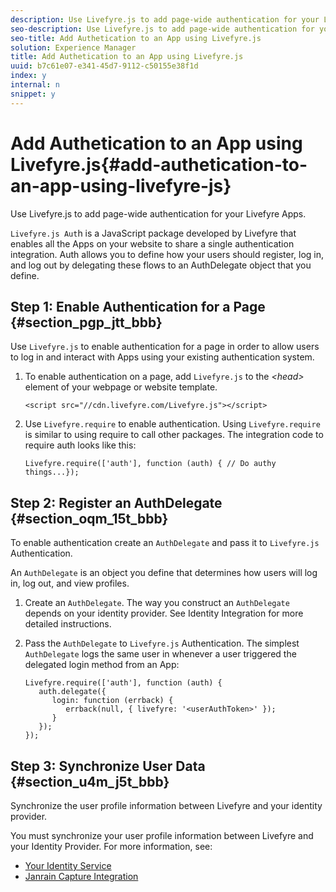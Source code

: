 ```yaml
---
description: Use Livefyre.js to add page-wide authentication for your Livefyre Apps.
seo-description: Use Livefyre.js to add page-wide authentication for your Livefyre Apps.
seo-title: Add Authetication to an App using Livefyre.js
solution: Experience Manager
title: Add Authetication to an App using Livefyre.js
uuid: b7c61e07-e341-45d7-9112-c50155e38f1d
index: y
internal: n
snippet: y
---
```


# Add Authetication to an App using Livefyre.js{#add-authetication-to-an-app-using-livefyre-js}

Use Livefyre.js to add page-wide authentication for your Livefyre Apps.

`Livefyre.js Aut`h is a JavaScript package developed by Livefyre that enables all the Apps on your website to share a single authentication integration. Auth allows you to define how your users should register, log in, and log out by delegating these flows to an AuthDelegate object that you define.

## Step 1: Enable Authentication for a Page {#section_pgp_jtt_bbb}

Use `Livefyre.js` to enable authentication for a page in order to allow users to log in and interact with Apps using your existing authentication system.

1. To enable authentication on a page, add `Livefyre.js` to the *&lt;head&gt;* element of your webpage or website template.

   ```
   <script src="//cdn.livefyre.com/Livefyre.js"></script>
   ```

1. Use `Livefyre.require` to enable authentication. Using `Livefyre.require` is similar to using require to call other packages. The integration code to require auth looks like this:

   ```
   Livefyre.require(['auth'], function (auth) { // Do authy things...});
   ```

## Step 2: Register an AuthDelegate {#section_oqm_15t_bbb}

To enable authentication create an `AuthDelegate` and pass it to `Livefyre.js` Authentication.

An `AuthDelegate` is an object you define that determines how users will log in, log out, and view profiles.

1. Create an `AuthDelegate`. The way you construct an `AuthDelegate` depends on your identity provider. See Identity Integration for more detailed instructions.

1. Pass the `AuthDelegate` to `Livefyre.js` Authentication. The simplest `AuthDelegate` logs the same user in whenever a user triggered the delegated login method from an App:

   ```
   Livefyre.require(['auth'], function (auth) { 
      auth.delegate({ 
         login: function (errback) { 
            errback(null, { livefyre: '<userAuthToken>' }); 
         }    
      });  
   });
   ```

## Step 3: Synchronize User Data {#section_u4m_j5t_bbb}

Synchronize the user profile information between Livefyre and your identity provider.

You must synchronize your user profile information between Livefyre and your Identity Provider. For more information, see:

* [Your Identity Service](/help/implementation/c-livefyre-identity-comp/c-your-identity-service-comp.md)
* [Janrain Capture Integration](/help/implementation/c-livefyre-identity-comp/c-janrain-capture-backplane-comp.md)
